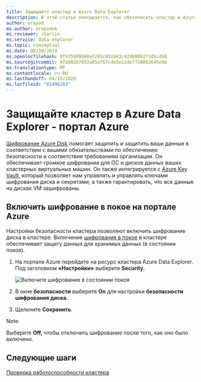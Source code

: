 ```yaml
---
title: Защищайте кластер в Azure Data Explorer
description: В этой статье описывается, как обезопасить кластер в Azure Data Explorer на портале Azure.
author: orspod
ms.author: orspodek
ms.reviewer: rkarlin
ms.service: data-explorer
ms.topic: conceptual
ms.date: 08/20/2019
ms.openlocfilehash: 0f935999b68a7283c032d43c42d688b273d5c450
ms.sourcegitcommit: 47a002b7032a05ef67c4e5e12de7720062645e9e
ms.translationtype: MT
ms.contentlocale: ru-RU
ms.lasthandoff: 04/15/2020
ms.locfileid: "81496203"
---
```

# <a name="secure-your-cluster-in-azure-data-explorer---azure-portal"></a>Защищайте кластер в Azure Data Explorer - портал Azure

[Шифрование Azure Disk](/azure/security/azure-security-disk-encryption-overview) помогает защитить и защитить ваши данные в соответствии с вашими обязательствами по обеспечению безопасности и соответствия требованиям организации. Он обеспечивает громкое шифрование для ОС и дисков данных ваших кластерных виртуальных машин. Он также интегрируется с [Azure Key Vault](/azure/key-vault/), который позволяет нам управлять и управлять ключами шифрования диска и секретами, а также гарантировать, что все данные на дисках VM зашифрованы. 
  
## <a name="enable-encryption-at-rest-in-the-azure-portal"></a>Включить шифрование в покое на портале Azure
  
Настройки безопасности кластера позволяют включить шифрование диска в кластере. Включение [шифрования в покое](/azure/security/fundamentals/encryption-atrest) в кластере обеспечивает защиту данных для хранимых данных (в состоянии покоя). 

1. На портале Azure перейдите на ресурс кластера Azure Data Explorer. Под заголовком **«Настройки»** выберите **Security.** 

    ![Включите шифрование в состоянии покоя](media/manage-cluster-security/security-encryption-at-rest.png)

1. В окне **безопасности** выберите **On** для настройки **безопасности шифрования диска.** 

1. Щелкните **Сохранить**.
 
> [!NOTE]
> Выберите **Off,** чтобы отключить шифрование после того, как оно было включено.

## <a name="next-steps"></a>Следующие шаги

[Проверка работоспособности кластера](/azure/data-explorer/check-cluster-health)
